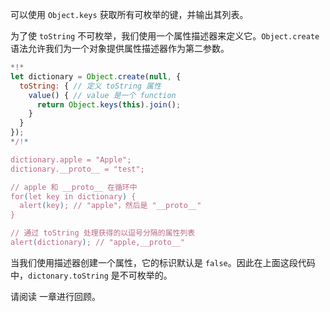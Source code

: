 
可以使用 `Object.keys` 获取所有可枚举的键，并输出其列表。

为了使 `toString` 不可枚举，我们使用一个属性描述器来定义它。`Object.create` 语法允许我们为一个对象提供属性描述器作为第二参数。

```js run
*!*
let dictionary = Object.create(null, {
  toString: { // 定义 toString 属性
    value() { // value 是一个 function
      return Object.keys(this).join();
    }
  }
});
*/!*

dictionary.apple = "Apple";
dictionary.__proto__ = "test";

// apple 和 __proto__ 在循环中
for(let key in dictionary) {
  alert(key); // "apple"，然后是 "__proto__"
}  

// 通过 toString 处理获得的以逗号分隔的属性列表
alert(dictionary); // "apple,__proto__"
```

当我们使用描述器创建一个属性，它的标识默认是 `false`。因此在上面这段代码中，`dictonary.toString` 是不可枚举的。

请阅读 [](info:property-descriptors) 一章进行回顾。
